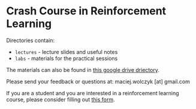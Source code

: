 # Crash Course in Reinforcement Learning

Directories contain:
* `lectures` - lecture slides and useful notes
* `labs` - materials for the practical sessions

The materials can also be found in [this google drive driectory](https://drive.google.com/drive/folders/1EkayqEJeW3LIkjgArvTUOm-uoXRr7zId?usp=sharing).

Please send your feedback or questions at: maciej.wolczyk [at] gmail.com

If you are a student and you are interested in a reinforcement learning course, please consider filling out [this form](https://docs.google.com/forms/d/e/1FAIpQLSeKYuEd7R0Nwr0d3I3mkhrowPXk_QKxONkeRmeRmY2yYht6fw/viewform).
